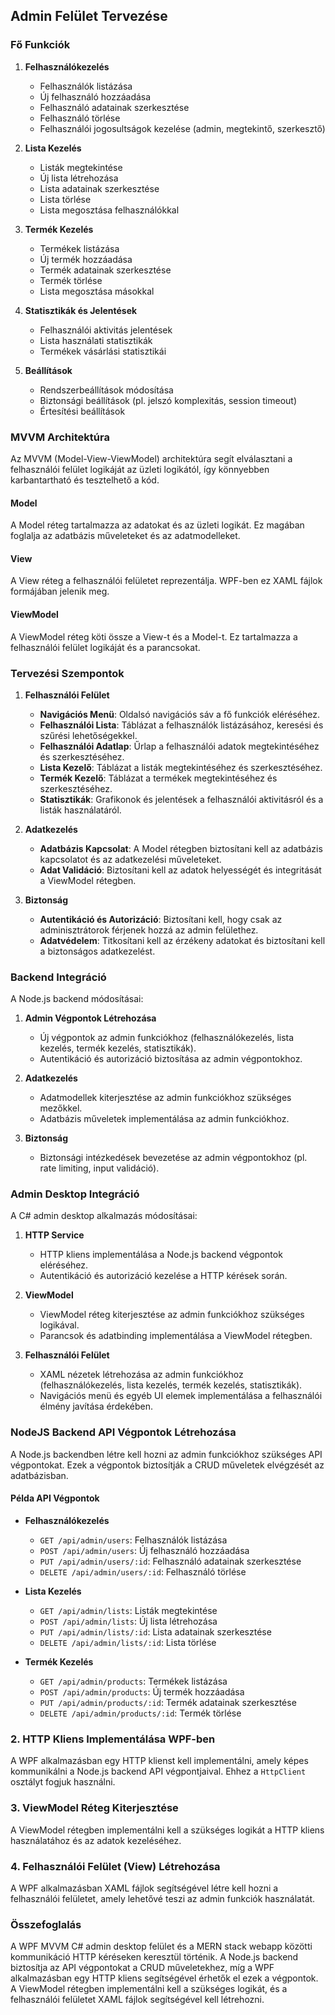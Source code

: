 ## Admin Felület Tervezése

### Fő Funkciók
1. **Felhasználókezelés**
    - Felhasználók listázása
    - Új felhasználó hozzáadása
    - Felhasználó adatainak szerkesztése
    - Felhasználó törlése
    - Felhasználói jogosultságok kezelése (admin, megtekintő, szerkesztő)

2. **Lista Kezelés**
    - Listák megtekintése
    - Új lista létrehozása
    - Lista adatainak szerkesztése
    - Lista törlése
    - Lista megosztása felhasználókkal

3. **Termék Kezelés**
    - Termékek listázása
    - Új termék hozzáadása
    - Termék adatainak szerkesztése
    - Termék törlése
    - Lista megosztása másokkal

4. **Statisztikák és Jelentések**
    - Felhasználói aktivitás jelentések
    - Lista használati statisztikák
    - Termékek vásárlási statisztikái

5. **Beállítások**
    - Rendszerbeállítások módosítása
    - Biztonsági beállítások (pl. jelszó komplexitás, session timeout)
    - Értesítési beállítások

### MVVM Architektúra
Az MVVM (Model-View-ViewModel) architektúra segít elválasztani a felhasználói felület logikáját az üzleti logikától, így könnyebben karbantartható és tesztelhető a kód.

#### Model
A Model réteg tartalmazza az adatokat és az üzleti logikát. Ez magában foglalja az adatbázis műveleteket és az adatmodelleket.

#### View
A View réteg a felhasználói felületet reprezentálja. WPF-ben ez XAML fájlok formájában jelenik meg.

#### ViewModel
A ViewModel réteg köti össze a View-t és a Model-t. Ez tartalmazza a felhasználói felület logikáját és a parancsokat.

### Tervezési Szempontok
1. **Felhasználói Felület**
    - **Navigációs Menü**: Oldalsó navigációs sáv a fő funkciók eléréséhez.
    - **Felhasználói Lista**: Táblázat a felhasználók listázásához, keresési és szűrési lehetőségekkel.
    - **Felhasználói Adatlap**: Űrlap a felhasználói adatok megtekintéséhez és szerkesztéséhez.
    - **Lista Kezelő**: Táblázat a listák megtekintéséhez és szerkesztéséhez.
    - **Termék Kezelő**: Táblázat a termékek megtekintéséhez és szerkesztéséhez.
    - **Statisztikák**: Grafikonok és jelentések a felhasználói aktivitásról és a listák használatáról.

2. **Adatkezelés**
    - **Adatbázis Kapcsolat**: A Model rétegben biztosítani kell az adatbázis kapcsolatot és az adatkezelési műveleteket.
    - **Adat Validáció**: Biztosítani kell az adatok helyességét és integritását a ViewModel rétegben.

3. **Biztonság**
    - **Autentikáció és Autorizáció**: Biztosítani kell, hogy csak az adminisztrátorok férjenek hozzá az admin felülethez.
    - **Adatvédelem**: Titkosítani kell az érzékeny adatokat és biztosítani kell a biztonságos adatkezelést.

### Backend Integráció
A Node.js backend módosításai:
1. **Admin Végpontok Létrehozása**
    - Új végpontok az admin funkciókhoz (felhasználókezelés, lista kezelés, termék kezelés, statisztikák).
    - Autentikáció és autorizáció biztosítása az admin végpontokhoz.

2. **Adatkezelés**
    - Adatmodellek kiterjesztése az admin funkciókhoz szükséges mezőkkel.
    - Adatbázis műveletek implementálása az admin funkciókhoz.

3. **Biztonság**
    - Biztonsági intézkedések bevezetése az admin végpontokhoz (pl. rate limiting, input validáció).

### Admin Desktop Integráció
A C# admin desktop alkalmazás módosításai:
1. **HTTP Service**
    - HTTP kliens implementálása a Node.js backend végpontok eléréséhez.
    - Autentikáció és autorizáció kezelése a HTTP kérések során.

2. **ViewModel**
    - ViewModel réteg kiterjesztése az admin funkciókhoz szükséges logikával.
    - Parancsok és adatbinding implementálása a ViewModel rétegben.

3. **Felhasználói Felület**
    - XAML nézetek létrehozása az admin funkciókhoz (felhasználókezelés, lista kezelés, termék kezelés, statisztikák).
    - Navigációs menü és egyéb UI elemek implementálása a felhasználói élmény javítása érdekében.



### NodeJS Backend API Végpontok Létrehozása
A Node.js backendben létre kell hozni az admin funkciókhoz szükséges API végpontokat. Ezek a végpontok biztosítják a CRUD műveletek elvégzését az adatbázisban.

#### Példa API Végpontok
- **Felhasználókezelés**
  - `GET /api/admin/users`: Felhasználók listázása
  - `POST /api/admin/users`: Új felhasználó hozzáadása
  - `PUT /api/admin/users/:id`: Felhasználó adatainak szerkesztése
  - `DELETE /api/admin/users/:id`: Felhasználó törlése

- **Lista Kezelés**
  - `GET /api/admin/lists`: Listák megtekintése
  - `POST /api/admin/lists`: Új lista létrehozása
  - `PUT /api/admin/lists/:id`: Lista adatainak szerkesztése
  - `DELETE /api/admin/lists/:id`: Lista törlése

- **Termék Kezelés**
  - `GET /api/admin/products`: Termékek listázása
  - `POST /api/admin/products`: Új termék hozzáadása
  - `PUT /api/admin/products/:id`: Termék adatainak szerkesztése
  - `DELETE /api/admin/products/:id`: Termék törlése

### 2. HTTP Kliens Implementálása WPF-ben
A WPF alkalmazásban egy HTTP klienst kell implementálni, amely képes kommunikálni a Node.js backend API végpontjaival. Ehhez a `HttpClient` osztályt fogjuk használni.


### 3. ViewModel Réteg Kiterjesztése
A ViewModel rétegben implementálni kell a szükséges logikát a HTTP kliens használatához és az adatok kezeléséhez.



### 4. Felhasználói Felület (View) Létrehozása
A WPF alkalmazásban XAML fájlok segítségével létre kell hozni a felhasználói felületet, amely lehetővé teszi az admin funkciók használatát.



### Összefoglalás
A WPF MVVM C# admin desktop felület és a MERN stack webapp közötti kommunikáció HTTP kéréseken keresztül történik. A Node.js backend biztosítja az API végpontokat a CRUD műveletekhez, míg a WPF alkalmazásban egy HTTP kliens segítségével érhetők el ezek a végpontok. A ViewModel rétegben implementálni kell a szükséges logikát, és a felhasználói felületet XAML fájlok segítségével kell létrehozni.